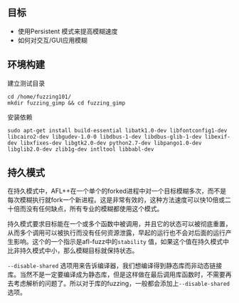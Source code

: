 ## 目标
- 使用Persistent 模式来提高模糊速度
- 如何对交互/GUI应用模糊

## 环境构建
建立测试目录
```
cd /home/fuzzing101/
mkdir fuzzing_gimp && cd fuzzing_gimp
```

安装依赖
```
sudo apt-get install build-essential libatk1.0-dev libfontconfig1-dev libcairo2-dev libgudev-1.0-0 libdbus-1-dev libdbus-glib-1-dev libexif-dev libxfixes-dev libgtk2.0-dev python2.7-dev libpango1.0-dev libglib2.0-dev zlib1g-dev intltool libbabl-dev
```





## 持久模式
在持久模式中，AFL++在一个单个的forked进程中对一个目标模糊多次，而不是每次模糊执行就fork一个新进程。这是非常有效的，这种方法速度可以快10倍或二十倍而没有任何缺点，所有专业的模糊都使用这个模式。

持久模式要求目标能在一个或多个函数中被调用，并且它的状态可以被彻底重置，从而多个调用可以被执行而没有任何资源泄露，早起的运行也不会对后面的运行产生影响。这个的一个指示是afl-fuzz中的`stability` 值，如果这个值在持久模式中比非持久模式中小，那么模糊目标就保持状态。





`--disable-shared` 选项用来告诉编译器，我们想编译得到静态库而非动态链接库。当然不是一定要编译成为静态库，但是这样做在最后调用库函数时，不需要再去考虑解析的问题了。所以对于库的fuzzing，一般都会添加上`--disable-shared` 选项。
